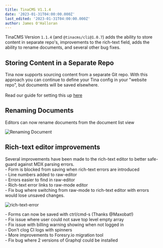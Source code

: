 ```yaml
---
title: TinaCMS V1.1.4
date: '2023-01-31T04:00:00.000Z'
last_edited: '2023-01-31T04:00:00.000Z'
author: James O'Halloran
---
```



TinaCMS Version `1.1.4` (and `@tinacms/cli@1.0.7`) adds the ability to store content in separate repo's, improvements to the rich-text field, adds the ability to rename documents, and several other bug fixes.

## Storing Content in a Separate Repo

Tina now supports sourcing content from a separate Git repo. With this approach you can continue to define your Tina config in your "website repo", but documents will be saved elsewhere.\
\
Read our guide for setting this up [here](https://tina.io/guides/tinacms/separate-content-repo/guide/ "Separate Content Repo Guide")

## Renaming Documents

Editors can now rename documents from the document list view

![Renaming Document](http://res.cloudinary.com/forestry-demo/image/upload/v1675179770/Screen_Shot_2023-01-31_at_11.13.32_AM_jnw3qo.png "Renaming Document")

## Rich-text editor improvements

Several improvements have been made to the rich-text editor to better safe-guard against MDX parsing errors.\
\- Form is blocked from saving when rich-text errors are introduced\
\- Line numbers added to raw-editor\
\- Errors easier to find in raw-editor\
\- Rich-text error links to raw-mode editor\
\- Fix bug where switching from raw-mode to rich-text editor with errors would lose unsaved changes.

![rich-text-error](http://res.cloudinary.com/forestry-demo/image/upload/v1675180829/Screen_Shot_2023-01-26_at_10.53.16_AM_v4lfjo.png "rich-text-error")

\- Forms can now be saved with ctrl/cmd-s (Thanks @Maxobat!)\
\- Fix issue where user could not save top level empty array\
\- Fix issue with billing warning showing when not logged in\
\- Don't clog CI logs with spinners\
\- More improvements to Foresry.io migration tool\
\- Fix bug where 2 versions of Graphql could be installed
